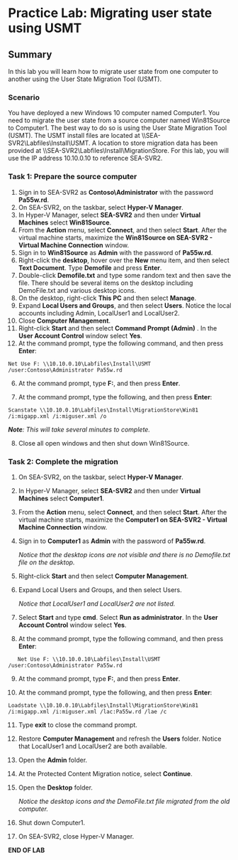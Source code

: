 # Practice Lab: Migrating user state using USMT

## Summary

In this lab you will learn how to migrate user state from one computer to another using the User State Migration Tool (USMT).

### Scenario

You have deployed a new Windows 10 computer named Computer1. You need to migrate the user state from a source computer named Win81Source to Computer1. The best way to do so is using the User State Migration Tool (USMT). The USMT install files are located at \\\\SEA-SVR2\\Labfiles\\Install\USMT. A location to store migration data has been provided at \\\\SEA-SVR2\\Labfiles\\Install\\MigrationStore. For this lab, you will use the IP address 10.10.0.10 to reference SEA-SVR2.

### Task 1: Prepare the source computer

1. Sign in to SEA-SVR2 as **Contoso\\Administrator** with the password **Pa55w.rd**.
2. On SEA-SVR2, on the taskbar, select **Hyper-V Manager**.
3. In Hyper-V Manager, select **SEA-SVR2** and then under **Virtual Machines** select **Win81Source**.
4. From the **Action** menu, select **Connect**, and then select **Start**. After the virtual machine starts, maximize the **Win81Source on SEA-SVR2 - Virtual Machine Connection** window.
5. Sign in to **Win81Source** as **Admin** with the password of **Pa55w.rd**.
6. Right-click the **desktop**, hover over the **New** menu item, and then select **Text Document**. Type **Demofile** and press **Enter**.
7. Double-click **Demofile.txt** and type some random text and then save the file. There should be several items on the desktop including DemoFile.txt and various desktop icons.
8. On the desktop, right-click **This PC** and then select **Manage**.
9. Expand **Local Users and Groups**, and then select **Users**. Notice the local accounts including Admin, LocalUser1 and LocalUser2.
10. Close **Computer Management**.
11. Right-click **Start** and then select **Command Prompt (Admin)** . In the **User Account Control** window select **Yes**.
12. At the command prompt, type the following command, and then press **Enter**:

```
Net Use F: \\10.10.0.10\Labfiles\Install\USMT /user:Contoso\Administrator Pa55w.rd
```

6. At the command prompt, type **F:**, and then press **Enter**.

7. At the command prompt, type the following, and then press **Enter**:

```
Scanstate \\10.10.0.10\Labfiles\Install\MigrationStore\Win81 /i:migapp.xml /i:miguser.xml /o
```

_**Note**: This will take several minutes to complete._

8. Close all open windows and then shut down Win81Source.

### Task 2: Complete the migration

1. On SEA-SVR2, on the taskbar, select **Hyper-V Manager**.

2. In Hyper-V Manager, select **SEA-SVR2** and then under **Virtual Machines** select **Computer1**.

3. From the **Action** menu, select **Connect**, and then select **Start**. After the virtual machine starts, maximize the **Computer1 on SEA-SVR2 - Virtual Machine Connection** window.

4. Sign in to **Computer1** as **Admin** with the password of **Pa55w.rd**.

   *Notice that the desktop icons are not visible and there is no Demofile.txt file on the desktop.*

5. Right-click **Start** and then select **Computer Management**.

6. Expand Local Users and Groups, and then select Users.

   *Notice that LocalUser1 and LocalUser2 are not listed.*

7. Select **Start** and type **cmd**. Select **Run as administrator**. In the **User Account Control** window select **Yes**.

8. At the command prompt, type the following command, and then press **Enter**:

```
   Net Use F: \\10.10.0.10\Labfiles\Install\USMT /user:Contoso\Administrator Pa55w.rd
```

9. At the command prompt, type **F:**, and then press **Enter**.

10. At the command prompt, type the following, and then press **Enter**:

```
Loadstate \\10.10.0.10\Labfiles\Install\MigrationStore\Win81 /i:migapp.xml /i:miguser.xml /lac:Pa55w.rd /lae /c
```

11. Type **exit** to close the command prompt.

12. Restore **Computer Management** and refresh the **Users** folder. Notice that LocalUser1 and LocalUser2 are both available.

13. Open the **Admin** folder.

14. At the Protected Content Migration notice, select **Continue**. 

15. Open the **Desktop** folder.

    *Notice the desktop icons and the DemoFile.txt file migrated from the old computer.*

16. Shut down Computer1.

17. On SEA-SVR2, close Hyper-V Manager.

**END OF LAB**
